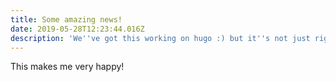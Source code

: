 ```yaml
---
title: Some amazing news!
date: 2019-05-28T12:23:44.016Z
description: 'We''ve got this working on hugo :) but it''s not just right yet'
---
```

This makes me very happy!
